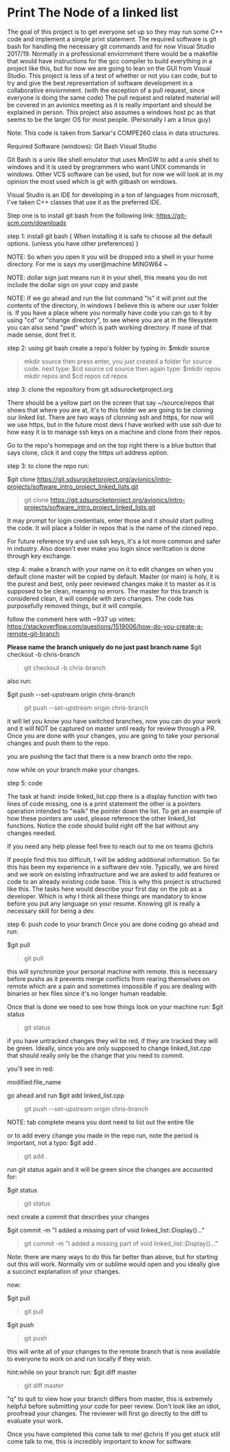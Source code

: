 # Print The Node of a linked list

The goal of this project is to get everyone set up so they may run some C++ code and implement a simple print statement. The required software is git bash for handling the necessary git commands and for now Visual Studio 2017/19. Normally in a professional enviornment there would be a makefile that would have instructions for the gcc compiler to build everything in a project like this, but for now we are going to lean on the GUI from Visual Studio. This project is less of a test of whether or not you can code, but to try and give the best representation of software development in a collaborative enviornment. (with the exception of a pull request, since everyone is doing the same code) The pull request and related material will be covered in an avionics meeting as it is really important and should be explained in person. This project also assumes a windows host pc as that seems to be the larger OS for most people. (Personally I am a linux guy)

Note: This code is taken from Sarkar's COMPE260 class in data structures.

Required Software (windows):
Git Bash
Visual Studio 

Git Bash is a unix like shell emulator that uses MinGW to add a unix shell to windows and it is used by programmers who want UNIX commands in windows. Other VCS software can be used, but for now we will look at in my opinion the most used which is git with gitbash on windows.

Visual Studio is an IDE for developing in a ton of languages from microsoft, I've taken C++ classes that use it as the preferred IDE.

Step one is to install git bash from the following link: 
https://git-scm.com/downloads

step 1: install git bash {
When installing it is safe to choose all the default options. (unless you have other preferences)
}

NOTE:
So when you open it you will be dropped into a shell in your home directory. For me is says my user@machine MINGW64 ~

NOTE:
dollar sign just means run it in your shell, this means you do not include the dollar sign on your copy and paste 

NOTE:
If we go ahead and run the list command "ls" it will print out the contents of the directory, in windows I believe this is where our user folder is. If you have a place where you normally have code you can go to it by using "cd" or "change directory", to see where you are at in the filesystem you can also send "pwd" which is path working directory. If none of that made sense, dont fret it. 

step 2: using git bash create a repo's folder by typing in:
$mkdir source
>mkdir source
then press enter, you just created a folder for source code. next type:
$cd source 
>cd source
then again type: 
$mkdir repos
>mkdir repos
and 
$cd repos
>cd repos


step 3: clone the repository from git.sdsurocketproject.org

There should be a yellow part on the screen that say ~/source/repos that shows that where you are at, it's to this folder we are going to be cloning our linked list. There are two ways of clonning ssh and https, for now will we use https, but in the future most devs I have worked with use ssh due to how easy it is to manage ssh keys on a machine and clone from their repos. 

Go to the repo's homepage and on the top right there is a blue button that says clone, click it and copy the https url address option.

step 3: to clone the repo run:

$git clone https://git.sdsurocketproject.org/avionics/intro-projects/software_intro_project_linked_lists.git
>git clone https://git.sdsurocketproject.org/avionics/intro-projects/software_intro_project_linked_lists.git

It may prompt for login credentials, enter those and it should start pulling the code. It will place a folder in repos that is the name of the cloned repo.

For future reference try and use ssh keys, it's a lot more common and safer in industry. Also doesn't ever make you login since verifcation is done through key exchange.

step 4: make a branch with your name on it to edit changes on
when you default clone master will be copied by default. Master (or main) is holy, it is the purest and best, only peer reviewed changes make it to master as it is supposed to be clean, meaning no errors. The master for this branch is considered clean, it will compile with zero changes. The code has purposefully removed things, but it will compile.

follow the comment here with ~937 up votes:
https://stackoverflow.com/questions/1519006/how-do-you-create-a-remote-git-branch


**Please name the branch uniquely do no just past branch name**
$git checkout -b chris-branch
>git checkout -b chris-branch

also run:

$git push --set-upstream origin chris-branch
>git push --set-upstream origin chris-branch

it will let you know you have switched branches, now you can do your work and it will NOT be captured on master until ready for review through a PR.  Once you are done with your changes, you are going to take your personal changes and push them to the repo. 

you are pushing the fact that there is a new branch onto the repo.

now while on your branch make your changes.

step 5: code

The task at hand: inside linked_list.cpp there is a display function with two lines of code missing, one is a print statement the other is a pointers operation intended to "walk" the pointer down the list. To get an example of how these pointers are used, please reference the other linked_list functions. Notice the code should build right off the bat without any changes needed.

If you need any help please feel free to reach out to me on teams @chris

If people find this too difficult, I will be adding additional information. So far this has been my experience in a software dev role. Typically, we are hired and we work on existing infrastructure and we are asked to add features or code to an already existing code base. This is why this project is structured like this. The tasks here would describe your first day on the job as a developer. Which is why I think all these things are mandatory to know before you put any language on your resume. Knowing git is really a necessary skill for being a dev.

step 6: push code to your branch
Once you are done coding go ahead and run:

$git pull 
>git pull

this will synchronize your personal machine with remote. this is necessary before pushs as it prevents merge conflicts from rearing themselves on remote which are a pain and sometimes impossible if you are dealing with binaries or hex files since it's no longer human readable.

Once that is done we need to see how things look on your machine run:
$git status
>git status


if you have untracked changes they wil be red, if they are tracked they will be green. Ideally, since you are only supposed to change linked_list.cpp that should really only be the change that you need to commit. 

you'll see in red:

modified:file_name

go ahead and run 
$git add linked_list.cpp 
>git push --set-upstream origin chris-branch

NOTE: tab complete means you dont need to list out the entire file

or to add every change you made in the repo run, note the period is important, not a typo:
$git add .
>git add .

run git status again and it will be green since the changes are accounted for:

$git status
>git status

next create a commit that describes your changes 

$git commit -m "I added a missing part of void linked_list::Display()..." 
>git commit -m "I added a missing part of void linked_list::Display()..." 

Note: there are many ways to do this far better than above, but for starting out this will work. Normally vim or sublime would open and you ideally give a succinct explanation of your changes.

now: 

$git pull
>git pull

$git push
>git push

this will write all of your changes to the remote branch that is now available to everyone to work on and run locally if they wish.

hint:while on your branch run:
$git diff master 
>git diff master

"q" to quit
to view how your branch differs from master, this is extremely helpful before submitting your code for peer review. Don't look like an idiot, proofread your changes. The reviewer will first go directly to the diff to evaluate your work.


Once you have completed this come talk to me! @chris
If you get stuck still come talk to me, this is incredibly important to know for software.







